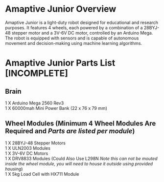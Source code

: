 # Amaptive Junior Overview
Amaptive Junior is a light-duty robot designed for educational and research purposes. It features 4 wheels, each powered by a combination of a 28BYJ-48 stepper motor and a 3V-6V DC motor, controlled by an Arduino Mega. The robot is equipped with sensors and is capable of autonomous movement and decision-making using machine learning algorithms.

# Amaptive Junior Parts List [INCOMPLETE]

## Brain

 1  X  Arduino Mega 2560 Rev3
 <br />
 1 X 60000mah Mini Power Bank (22 x 76 x 79 mm)
 <br />

## Wheel Modules (Minimum 4 Wheel Modules Are Required and *Parts are listed per module*)

 1  X  28BYJ-48 Stepper Motors
 <br />
 1  X  ULN2003 Modules
 <br />
 1  X  3V-6V DC Motors
 <br />
 1  X  DRV8833 Modules   (Could Also Use L298N *Note this can not be mouted inside the wheel module, you will need to house it outside using provided housing*)
 <br />
 1  X  5kg Load Cell with HX711 Module
 <br />
 
